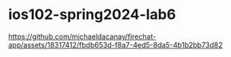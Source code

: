 # ios102-spring2024-lab6

https://github.com/michaeldacanay/firechat-app/assets/18317412/fbdb653d-f8a7-4ed5-8da5-4b1b2bb73d82

